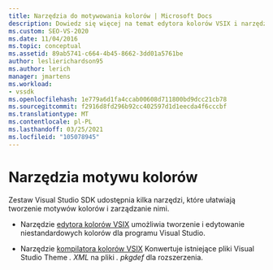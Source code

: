 ```yaml
---
title: Narzędzia do motywowania kolorów | Microsoft Docs
description: Dowiedz się więcej na temat edytora kolorów VSIX i narzędzi kompilatora kolorów VSIX dostępnych w zestawie SDK programu Visual Studio, które ułatwiają tworzenie motywów kolorów i zarządzanie nimi.
ms.custom: SEO-VS-2020
ms.date: 11/04/2016
ms.topic: conceptual
ms.assetid: 89ab5741-c664-4b45-8662-3dd01a5761be
author: leslierichardson95
ms.author: lerich
manager: jmartens
ms.workload:
- vssdk
ms.openlocfilehash: 1e779a6d1fa4ccab00608d711800bd9dcc21cb78
ms.sourcegitcommit: f2916d8fd296b92cc402597d1d1eecda4f6cccbf
ms.translationtype: MT
ms.contentlocale: pl-PL
ms.lasthandoff: 03/25/2021
ms.locfileid: "105078945"
---
```

# <a name="color-theme-tools"></a>Narzędzia motywu kolorów
Zestaw Visual Studio SDK udostępnia kilka narzędzi, które ułatwiają tworzenie motywów kolorów i zarządzanie nimi.

- Narzędzie [edytora kolorów VSIX](../../extensibility/internals/vsix-color-editor.md) umożliwia tworzenie i edytowanie niestandardowych kolorów dla programu Visual Studio.

- Narzędzie [kompilatora kolorów VSIX](../../extensibility/internals/vsix-color-compiler.md) Konwertuje istniejące pliki Visual Studio Theme *. XML* na pliki *. pkgdef* dla rozszerzenia.
